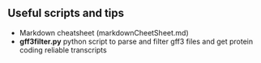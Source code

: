 
## Useful scripts and tips

- Markdown cheatsheet (markdownCheetSheet.md)
- **gff3filter.py** python script to parse and filter gff3 files and get protein coding reliable transcripts
